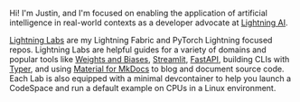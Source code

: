 Hi! I'm Justin, and I'm focused on enabling the application of artificial intelligence in real-world contexts as a developer advocate at [Lightning AI](https://github.com/Lightning-AI).

[Lightning Labs](https://github.com/stars/JustinGoheen/lists/lightning-labs) are my Lightning Fabric and PyTorch Lightning focused repos. Lightning Labs are helpful guides for a variety of domains and popular tools like [Weights and Biases](https://wandb.ai/site), [Streamlit](https://streamlit.io), [FastAPI](https://fastapi.tiangolo.com), building CLIs with [Typer](https://typer.tiangolo.com), and using [Material for MkDocs](https://squidfunk.github.io/mkdocs-material/) to blog and document source code. Each Lab is also equipped with a minimal devcontainer to help you launch a CodeSpace and run a default example on CPUs in a Linux environment. 
